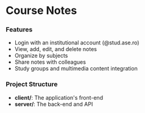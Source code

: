 # Course Notes  


### Features
- Login with an institutional account (@stud.ase.ro)  
- View, add, edit, and delete notes  
- Organize by subjects  
- Share notes with colleagues  
- Study groups and multimedia content integration  

### Project Structure  
- **client/**: The application's front-end  
- **server/**: The back-end and API
